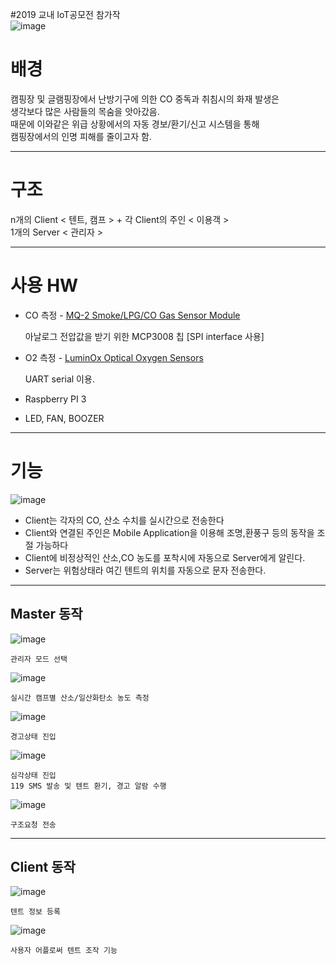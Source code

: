 #2019 교내 IoT공모전 참가작  
![image](https://user-images.githubusercontent.com/68212288/87460190-69e7d480-c647-11ea-91ac-7bcf450ac948.png)

배경
===
캠핑장 및 글램핑장에서 난방기구에 의한 CO 중독과 취침시의 화재 발생은  
생각보다 많은 사람들의 목숨을 앗아갔음.  
때문에 이와같은 위급 상황에서의 자동 경보/환기/신고 시스템을 통해  
캠핑장에서의 인명 피해를 줄이고자 함.

-------------------------------------------------------------------------

구조
===
n개의 Client < 텐트, 캠프 > + 각 Client의 주인 < 이용객 >  
1개의 Server < 관리자 >

-------------------------------------------------------------------------

사용 HW
===  
+ CO 측정 - [MQ-2 Smoke/LPG/CO Gas Sensor Module](http://sandboxelectronics.com/?p=165 "go to product specification")  

    아날로그 전압값을 받기 위한 MCP3008 칩 [SPI interface 사용]  
    
+ O2 측정 - [LuminOx Optical Oxygen Sensors](https://www.sstsensing.com/product/luminox-optical-oxygen-sensors-2/ "go to product spec")  

    UART serial 이용.
    

+ Raspberry PI 3  
+ LED, FAN, BOOZER  


-------------------------------------------------------------------------

기능
===
![image](https://user-images.githubusercontent.com/68212288/87463004-bd5c2180-c64b-11ea-9da7-393d864424d7.png)  
+ Client는 각자의 CO, 산소 수치를 실시간으로 전송한다  
+ Client와 연결된 주인은 Mobile Application을 이용해 조명,환풍구 등의 동작을 조절 가능하다  
+ Client에 비정상적인 산소,CO 농도를 포착시에 자동으로 Server에게 알린다.  
+ Server는 위험상태라 여긴 텐트의 위치를 자동으로 문자 전송한다.   

-------------------------------------------------------------------------

Master 동작
---
![image](https://user-images.githubusercontent.com/68212288/87464710-89363000-c64e-11ea-9ec1-8daea26a6c8e.png)  

    관리자 모드 선택
    
![image](https://user-images.githubusercontent.com/68212288/87464901-d914f700-c64e-11ea-9614-cc16bfaf1715.png)  

    실시간 캠프별 산소/일산화탄소 농도 측정  
    
![image](https://user-images.githubusercontent.com/68212288/87465037-09f52c00-c64f-11ea-8060-1b93f2cfd386.png)  

    경고상태 진입  
    
![image](https://user-images.githubusercontent.com/68212288/87465219-3ad56100-c64f-11ea-8d2f-bf29d48283d5.png)  
    
    심각상태 진입  
    119 SMS 발송 및 텐트 환기, 경고 알람 수행  
    
![image](https://user-images.githubusercontent.com/68212288/87465317-65bfb500-c64f-11ea-87ab-c275a8bf9173.png)  

    구조요청 전송
    
-------------------------------------------------------------------------

Client 동작
---
![image](https://user-images.githubusercontent.com/68212288/87465382-81c35680-c64f-11ea-8b68-9492425b78d4.png)  

    텐트 정보 등록

![image](https://user-images.githubusercontent.com/68212288/87465435-9a337100-c64f-11ea-91b7-c33c13043d7e.png)  

    사용자 어플로써 텐트 조작 기능

    

